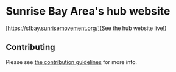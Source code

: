 # Sunrise Bay Area's hub website

[https://sfbay.sunrisemovement.org/](See the hub website live!)

## Contributing

Please see [the contribution guidelines](./CONTRIBUTING.md) for more info.

